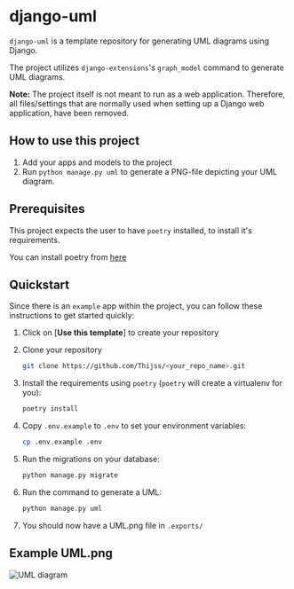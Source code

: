 # django-uml
`django-uml` is a template repository for generating UML diagrams using Django.

The project utilizes `django-extensions`'s `graph_model` command to generate UML diagrams.


**Note:** The project itself is not meant to run as a web application. Therefore, all files/settings
that are normally used when setting up a Django web application, have been removed.


## How to use this project
1. Add your apps and models to the project
2. Run `python manage.py uml` to generate a PNG-file depicting your UML diagram.

## Prerequisites
This project expects the user to have `poetry` installed, to install it's requirements.

You can install poetry from [here](https://python-poetry.org/docs/master/#installation)

## Quickstart
Since there is an `example` app within the project, 
you can follow these instructions to get started quickly:

1. Click on [**Use this template**] to create your repository

1. Clone your repository
    ```bash
    git clone https://github.com/Thijss/<your_repo_name>.git
    ```
    
1. Install the requirements using `poetry` (`poetry` will create a virtualenv for you):
    
    ```bash
    poetry install
    ```

1. Copy `.env.example` to `.env` to set your environment variables:

    ```bash
    cp .env.example .env
    ```

1. Run the migrations on your database:

    ```bash
    python manage.py migrate
   ```

1. Run the command to generate a UML:

    ```bash
    python manage.py uml
    ```

1. You should now have a UML.png file in `.exports/`

## Example UML.png

![UML diagram](.examples/UML.png?raw=true "UML diagram")
